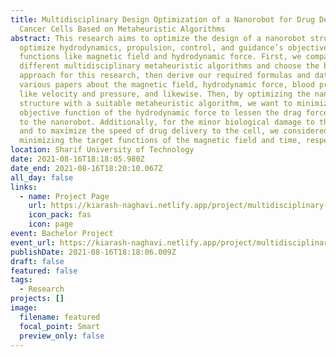 ```yaml
---
title: Multidisciplinary Design Optimization of a Nanorobot for Drug Delivery to
  Cancer Cells Based on Metaheuristic Algorithms
abstract: This research aims to optimize the design of a nanorobot structure to
  optimize hydrodynamics, propulsion, control, and guidance’s objective
  functions like magnetic field and hydrodynamic force. First, we compare
  different multidisciplinary metaheuristic algorithms and choose the best
  approach for this research, then derive our required formulas and data from
  various papers about the magnetic field, hydrodynamic force, blood properties
  like velocity and pressure, and likewise. Then, by optimizing the nanorobot’s
  structure with a suitable metaheuristic algorithm, we want to minimize the
  objective function of the hydrodynamic force to lessen the drag force applied
  to the nanorobot. Additionally, for the minor biological damage to the patient
  and to maximize the speed of drug delivery to the cell, we considered
  minimizing the target functions of the magnetic field and time, respectively.
location: Sharif University of Technology
date: 2021-08-16T18:18:05.980Z
date_end: 2021-08-16T18:20:10.067Z
all_day: false
links:
  - name: Project Page
    url: https://kiarash-naghavi.netlify.app/project/multidisciplinary-design-optimization-of-a-nanorobot-for-drug-delivery-to-cancer-cells-based-on-genetic-algorithms/
    icon_pack: fas
    icon: page
event: Bachelor Project
event_url: https://kiarash-naghavi.netlify.app/project/multidisciplinary-design-optimization-of-a-nanorobot-for-drug-delivery-to-cancer-cells-based-on-genetic-algorithms/
publishDate: 2021-08-16T18:18:06.009Z
draft: false
featured: false
tags:
  - Research
projects: []
image:
  filename: featured
  focal_point: Smart
  preview_only: false
---
```

